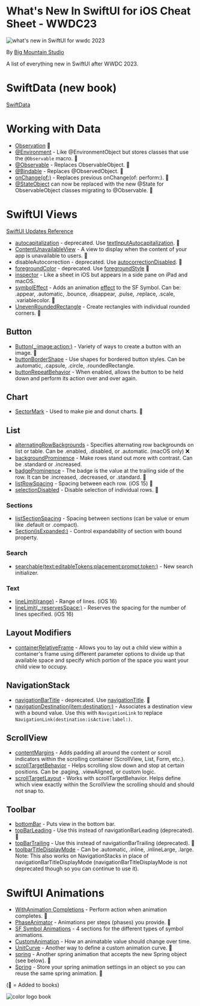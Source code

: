 # What's New In SwiftUI for iOS Cheat Sheet - WWDC23
![what's new in SwiftUI for wwdc 2023](https://github.com/bigmountainstudio/What-is-new-in-SwiftUI-WWDC23/assets/24855856/5fad9a39-a33e-40a2-9e4f-3ed4867424d6)

By [Big Mountain Studio](https://www.bigmountainstudio.com/)

A list of everything new in SwiftUI after WWDC 2023.
# SwiftData (new book)
[SwiftData](https://developer.apple.com/documentation/SwiftData)

# Working with Data
* [Observation](https://developer.apple.com/documentation/Observation) 📕
* [@Environment](https://developer.apple.com/documentation/swiftui/environment/init(_:)-7pint) - Like @EnvironmentObject but stores classes that use the `@Observable` macro. 📕
* [@Observable](https://developer.apple.com/documentation/observation/observable()) - Replaces ObservableObject. 📕
* [@Bindable](https://developer.apple.com/documentation/swiftui/bindable) - Replaces @ObservedObject. 📕
* [onChange(of:)](https://developer.apple.com/documentation/SwiftUI/View/onChange(of:initial:_:)-4psgg) - Replaces previous onChange(of: perform:). 📕
* [@StateObject](https://developer.apple.com/documentation/swiftui/stateobject) can now be replaced with the new @State for ObservableObject classes migrating to @Observable. 📕

# SwiftUI Views
[SwiftUI Updates Reference](https://developer.apple.com/documentation/Updates/SwiftUI)
* [autocapitalization](https://developer.apple.com/documentation/swiftui/view/autocapitalization(_:)) - deprecated. Use [textInputAutocapitalization](https://developer.apple.com/documentation/swiftui/view/textinputautocapitalization(_:)). 📕
* [ContentUnavailableView](https://developer.apple.com/documentation/SwiftUI/ContentUnavailableView) - A view to display when the content of your app is unavailable to users. 📕
* disableAutocorrection - deprecated. Use [autocorrectionDisabled](https://developer.apple.com/documentation/swiftui/view/autocorrectiondisabled(_:)). 📕
* [foregroundColor](https://developer.apple.com/documentation/swiftui/view/foregroundcolor(_:)) - deprecated. Use [foregroundStyle](https://developer.apple.com/documentation/swiftui/view/foregroundstyle(_:)) 📕
* [inspector](https://developer.apple.com/documentation/swiftui/view/inspector(ispresented:content:)) - Like a sheet in iOS but appears in a side pane on iPad and macOS.
* [symbolEffect](https://developer.apple.com/documentation/swiftui/view/symboleffect(_:options:value:)) - Adds an animation [effect](https://developer.apple.com/documentation/symbols/symboleffect) to the SF Symbol. Can be: .appear, .automatic, .bounce, .disappear, .pulse, .replace, .scale, .variablecolor. 📕
* [UnevenRoundedRectangle](https://developer.apple.com/documentation/swiftui/unevenroundedrectangle) - Create rectangles with individual rounded corners. 📕

## Button
* [Button(_:image:action:)](https://developer.apple.com/documentation/swiftui/button/init(_:image:action:)-6dqq9?changes=_7) - Variety of ways to create a button with an image. 📕
* [buttonBorderShape](https://developer.apple.com/documentation/swiftui/buttonbordershape) - Use shapes for bordered button styles. Can be .automatic, .capsule, .circle, .roundedRectangle.
* [buttonRepeatBehavior](https://developer.apple.com/documentation/swiftui/view/buttonrepeatbehavior(_:)) - When enabled, allows the button to be held down and perform its action over and over again.
## Chart
* [SectorMark](https://developer.apple.com/documentation/charts/sectormark) - Used to make pie and donut charts. 📕
## List
* [alternatingRowBackgrounds](https://developer.apple.com/documentation/swiftui/view/alternatingrowbackgrounds(_:)) - Specifies alternating row backgrounds on list or table. Can be .enabled, .disabled, or .automatic. (macOS only) ❌
* [backgroundProminence](https://developer.apple.com/documentation/swiftui/backgroundprominence) - Make rows stand out more with contrast. Can be .standard or .increased.
* [badgeProminence](https://developer.apple.com/documentation/swiftui/badgeprominence) - The badge is the value at the trailing side of the row. It can be .increased, .decreased, or .standard. 📕
* [listRowSpacing](https://developer.apple.com/documentation/SwiftUI/View/listRowSpacing(_:)) - Spacing between each row. (iOS 15) 📕
* [selectionDisabled](https://developer.apple.com/documentation/SwiftUI/View/selectionDisabled(_:)) - Disable selection of individual rows. 📕
### Sections
* [listSectionSpacing](https://developer.apple.com/documentation/swiftui/view/listsectionspacing(_:)-a2sn) - Spacing between sections (can be value or enum like .default or .compact).
* [Section(isExpanded:)](https://developer.apple.com/documentation/swiftui/section/init(isexpanded:content:header:)-561d7) - Control expandability of section with bound property.
### Search
* [searchable(text:editableTokens:placement:prompt:token:)](https://developer.apple.com/documentation/swiftui/view/searchable(text:editabletokens:placement:prompt:token:)-41gcr) - New search initializer.
### Text
* [lineLimit(range)](https://developer.apple.com/documentation/swiftui/view/linelimit(_:)-4hzfa) - Range of lines. (iOS 16)
* [lineLimit(_:reservesSpace:)](https://developer.apple.com/documentation/swiftui/view/linelimit(_:reservesspace:)) - Reserves the spacing for the number of lines specified. (iOS 16)
  
## Layout Modifiers
* [containerRelativeFrame](https://developer.apple.com/documentation/swiftui/view/containerrelativeframe(_:count:span:spacing:alignment:)) - Allows you to lay out a child view within a container's frame using different parameter options to divide up that available space and specify which portion of the space you want your child view to occupy.

## NavigationStack
* [navigationBarTitle](https://developer.apple.com/documentation/swiftui/view/navigationbartitle(_:)-6p1k7) - deprecated. Use [navigationTitle](https://developer.apple.com/documentation/swiftui/view/navigationtitle(_:)-5di1u). 📕
* [navigationDestination(item:destination:)](https://developer.apple.com/documentation/SwiftUI/View/navigationDestination(item:destination:)) - Associates a destination view with a bound value. Use this with `NavigationLink` to replace `NavigationLink(destination:isActive:label:)`.

## ScrollView
* [contentMargins](https://developer.apple.com/documentation/swiftui/view/contentmargins(_:for:)) - Adds padding all around the content or scroll indicators within the scrolling container (ScrollView, List, Form, etc.).
* [scrollTargetBehavior](https://developer.apple.com/documentation/swiftui/scrolltargetbehavior) - Helps scrolling slow down and stop at certain positions. Can be .paging, .viewAligned, or custom logic.
* [scrollTargetLayout](https://developer.apple.com/documentation/swiftui/view/scrolltargetlayout(isenabled:)) - Works with scrollTargetBehavior. Helps define which view exactly within the ScrollView the scrolling should and should not snap to.

## Toolbar
* [bottomBar](https://developer.apple.com/documentation/swiftui/toolbaritemplacement/bottombar?changes=latest_minor) - Puts view in the bottom bar.
* [topBarLeading](https://developer.apple.com/documentation/swiftui/toolbaritemplacement/topbarleading?changes=latest_minor) - Use this instead of navigationBarLeading (deprecated). 📕
* [topBarTrailing](https://developer.apple.com/documentation/swiftui/toolbaritemplacement/topbartrailing?changes=latest_minor) - Use this instead of navigationBarTrailing (deprecated). 📕
* [toolbarTitleDisplayMode](https://developer.apple.com/documentation/swiftui/view/toolbartitledisplaymode(_:)?changes=latest_minor) - Can be .automatic, .inline, .inlineLarge, .large. Note: This also works on NavigationStacks in place of navigationBarTitleDisplayMode (navigationBarTitleDisplayMode is not deprecated though so you can continue to use it).

# SwiftUI Animations
* [WithAnimation Completions](https://developer.apple.com/documentation/SwiftUI/withAnimation(_:completionCriteria:_:completion:)) - Perform action when animation completes. 📕
* [PhaseAnimator](https://developer.apple.com/documentation/swiftui/view/phaseanimator(_:content:animation:)) - Animations per steps (phases) you provide. 📕
* [SF Symbol Animations](https://developer.apple.com/documentation/symbols) - 4 sections for the different types of symbol animations.
* [CustomAnimation](https://developer.apple.com/documentation/SwiftUI/CustomAnimation) - How an animatable value should change over time.
* [UnitCurve](https://developer.apple.com/documentation/SwiftUI/UnitCurve) - Another way to define a custom animation curve. 📕
* [spring](https://developer.apple.com/documentation/swiftui/animation/spring(_:blendduration:)) - Another spring animation that accepts the new Spring object (see below). 📕
* [Spring](https://developer.apple.com/documentation/SwiftUI/Spring) - Store your spring animation settings in an object so you can reuse the same spring animation. 📕

(📕 = Added to books)

![color logo book](https://github.com/bigmountainstudio/What-is-new-in-SwiftUI-WWDC23/assets/24855856/4509ce75-14ee-43e7-a62d-c46d7200ddda)
